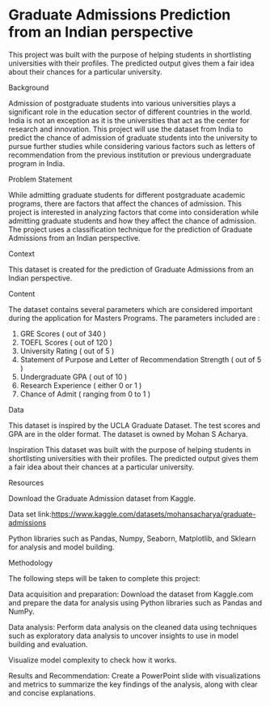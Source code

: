 # Graduate Admissions Prediction from an Indian perspective


This project was built with the purpose of helping students in shortlisting universities with their profiles. The predicted output gives them a fair idea about their chances for a particular university.

Background

Admission of postgraduate students into various universities plays a significant role in the education sector of different countries in the world. India is not an exception as it is the universities that act as the center for research and innovation. This project will use the dataset from India to predict the chance of admission of graduate students into the university to pursue further studies while considering various factors such as letters of recommendation from the previous institution or previous undergraduate program in India.

Problem Statement

While admitting graduate students for different postgraduate academic programs, there are factors that affect the chances of admission. This project is interested in analyzing factors that come into consideration while admitting graduate students and how they affect the chance of admission. The project uses a classification technique for the prediction of Graduate Admissions from an Indian perspective.

Context

This dataset is created for the prediction of Graduate Admissions from an Indian perspective.

Content

The dataset contains several parameters which are considered important during the application for Masters Programs. The parameters included are : 
1. GRE Scores ( out of 340 ) 
2. TOEFL Scores ( out of 120 ) 
3. University Rating ( out of 5 ) 
4. Statement of Purpose and Letter of Recommendation Strength ( out of 5 ) 
5. Undergraduate GPA ( out of 10 ) 
6. Research Experience ( either 0 or 1 ) 
7. Chance of Admit ( ranging from 0 to 1 )

Data

This dataset is inspired by the UCLA Graduate Dataset. The test scores and GPA are in the older format. The dataset is owned by Mohan S Acharya.

Inspiration This dataset was built with the purpose of helping students in shortlisting universities with their profiles. The predicted output gives them a fair idea about their chances at a particular university.

Resources

Download the Graduate Admission dataset from Kaggle.

Data set link:https://www.kaggle.com/datasets/mohansacharya/graduate-admissions

Python libraries such as Pandas, Numpy, Seaborn, Matplotlib, and Sklearn for analysis and model building.

Methodology

The following steps will be taken to complete this project:

Data acquisition and preparation: Download the dataset from Kaggle.com and prepare the data for analysis using Python libraries such as Pandas and NumPy.

Data analysis: Perform data analysis on the cleaned data using techniques such as exploratory data analysis to uncover insights to use in model building and evaluation.

Visualize model complexity to check how it works.

Results and Recommendation: Create a PowerPoint slide with visualizations and metrics to summarize the key findings of the analysis, along with clear and concise explanations.
